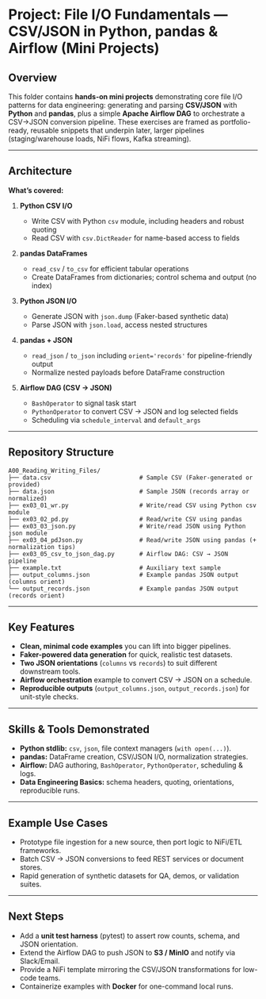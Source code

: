 # Project: File I/O Fundamentals — CSV/JSON in Python, pandas & Airflow (Mini Projects)

## Overview
This folder contains **hands-on mini projects** demonstrating core file I/O patterns for data engineering: generating and parsing **CSV/JSON** with **Python** and **pandas**, plus a simple **Apache Airflow DAG** to orchestrate a CSV→JSON conversion pipeline. These exercises are framed as portfolio-ready, reusable snippets that underpin later, larger pipelines (staging/warehouse loads, NiFi flows, Kafka streaming).

---

## Architecture
**What’s covered:**
1. **Python CSV I/O**  
   - Write CSV with Python `csv` module, including headers and robust quoting  
   - Read CSV with `csv.DictReader` for name-based access to fields

2. **pandas DataFrames**  
   - `read_csv` / `to_csv` for efficient tabular operations  
   - Create DataFrames from dictionaries; control schema and output (no index)

3. **Python JSON I/O**  
   - Generate JSON with `json.dump` (Faker-based synthetic data)  
   - Parse JSON with `json.load`, access nested structures

4. **pandas + JSON**  
   - `read_json` / `to_json` including `orient='records'` for pipeline-friendly output  
   - Normalize nested payloads before DataFrame construction

5. **Airflow DAG (CSV → JSON)**  
   - `BashOperator` to signal task start  
   - `PythonOperator` to convert CSV → JSON and log selected fields  
   - Scheduling via `schedule_interval` and `default_args`

---

## Repository Structure
```
A00_Reading_Writing_Files/
├── data.csv                         # Sample CSV (Faker-generated or provided)
├── data.json                        # Sample JSON (records array or normalized)
├── ex03_01_wr.py                    # Write/read CSV using Python csv module
├── ex03_02_pd.py                    # Read/write CSV using pandas
├── ex03_03_json.py                  # Write/read JSON using Python json module
├── ex03_04_pdJson.py                # Read/write JSON using pandas (+ normalization tips)
├── ex03_05_csv_to_json_dag.py       # Airflow DAG: CSV → JSON pipeline
├── example.txt                      # Auxiliary text sample
├── output_columns.json              # Example pandas JSON output (columns orient)
└── output_records.json              # Example pandas JSON output (records orient)
```

---

## Key Features
- **Clean, minimal code examples** you can lift into bigger pipelines.  
- **Faker-powered data generation** for quick, realistic test datasets.  
- **Two JSON orientations** (`columns` vs `records`) to suit different downstream tools.  
- **Airflow orchestration** example to convert CSV → JSON on a schedule.  
- **Reproducible outputs** (`output_columns.json`, `output_records.json`) for unit-style checks.

---

## Skills & Tools Demonstrated
- **Python stdlib:** `csv`, `json`, file context managers (`with open(...)`).  
- **pandas:** DataFrame creation, CSV/JSON I/O, normalization strategies.  
- **Airflow:** DAG authoring, `BashOperator`, `PythonOperator`, scheduling & logs.  
- **Data Engineering Basics:** schema headers, quoting, orientations, reproducible runs.

---

## Example Use Cases
- Prototype file ingestion for a new source, then port logic to NiFi/ETL frameworks.  
- Batch CSV → JSON conversions to feed REST services or document stores.  
- Rapid generation of synthetic datasets for QA, demos, or validation suites.

---

## Next Steps
- Add a **unit test harness** (pytest) to assert row counts, schema, and JSON orientation.  
- Extend the Airflow DAG to push JSON to **S3 / MinIO** and notify via Slack/Email.  
- Provide a NiFi template mirroring the CSV/JSON transformations for low-code teams.  
- Containerize examples with **Docker** for one-command local runs.
